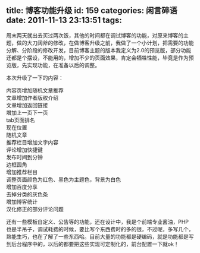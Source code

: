 title: 博客功能升级
id: 159
categories: 闲言碎语
date: 2011-11-13 23:13:51
tags:
---

周末两天就出去买过两次饭，其他的时间都在调试博客的功能，对原来博客的主题，做的大刀阔斧的修改，在做博客升级之前，我做了一个小计划，把需要的功能分解、分阶段的修改开发，目前博客主题的版本我定义为2.0的预览版，部分功能还都是个摆设，不能用的，增加不少的页面效果，肯定会牺牲性能，毕竟是作为预览版，先实现功能，在准备以后的调整。

本次升级了一下的内容：

内容页增加随机文章推荐
</br>文章增加作者版权介绍
</br>文章增加返回链接
</br>增加上一页下一页
</br>tab页面排名
</br>现在位置
</br>随机文章
</br>推荐栏目增加文字内容
</br>评论增加快捷键
</br>发布时间到分钟
</br>边框圆角
</br>增加推荐栏目
</br>调整页面颜色为红色、黑色为主题色，背景为白色
</br>增加百度分享
</br>去掉分类的灰色条
</br>增加博客统计
</br>汉化修正的部分评论问题&nbsp;&nbsp;&nbsp;

还有一些模板自定义、公告等的功能，还在设计中，我是个前端专业酱油，PHP也是半吊子，调试耗费的时候，要比写个东西费时的多的很，不过呢，多写几个，熟能生巧，也在了解了一些东西哈。目前大量的功能都是硬编码，就是功能都是写到后台程序中的，以后的都要把这些实现可定制化的，前台配置一下就ok！
